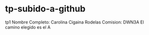 # tp-subido-a-github
tp1
Nombre Completo: Carolina Cigaina Rodelas
Comision: DWN3A
El camino elegido es el A
